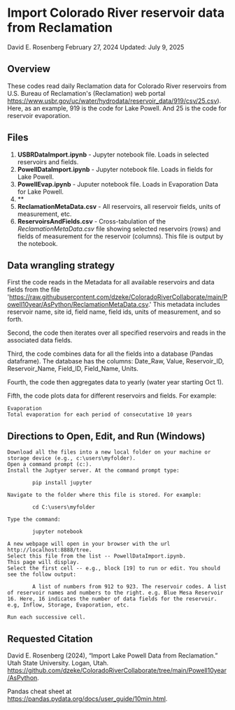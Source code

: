 # Import Colorado River reservoir data from Reclamation
David E. Rosenberg
February 27, 2024
Updated: July 9, 2025

## Overview

These codes read daily Reclamation data for Colorado River reservoirs from U.S. Bureau of Reclamation's (Reclamation) web portal https://www.usbr.gov/uc/water/hydrodata/reservoir_data/919/csv/25.csv). Here, as an example, 919 is the code for Lake Powell. And 25 is the code for reservoir evaporation.

## Files

1. **USBRDataImport.ipynb** - Jupyter notebook file. Loads in selected reservoirs and fields.
1. **PowellDataImport.ipynb** - Jupyter notebook file. Loads in fields for Lake Powell.
1. **PowellEvap.ipynb** - Juputer notebook file. Loads in Evaporation Data for Lake Powell.
1. **
1. **ReclamationMetaData.csv** - All reservoirs, all reservoir fields, units of measurement, etc.
1. **ReservoirsAndFields.csv** - Cross-tabulation of the *ReclamationMetaData.csv* file showing selected reservoirs (rows) and fields of measurement for the reservoir (columns). This file is output by the notebook. 

## Data wrangling strategy
First the code reads in the Metadata for all available reservoirs and data fields from the file 'https://raw.githubusercontent.com/dzeke/ColoradoRiverCollaborate/main/Powell10year/AsPython/ReclamationMetaData.csv.' This metadata includes reservoir name, site id, field name, field ids, units of measurement, and so forth.

Second, the code then iterates over all specified reservoirs and reads in the associated data fields.

Third, the code combines data for all the fields into a database (Pandas dataframe). The database has the columns: Date_Raw, Value, Reservoir_ID, Reservoir_Name, Field_ID, Field_Name, Units.

Fourth, the code then aggregates data to yearly (water year starting Oct 1).

Fifth, the code plots data for different reservoirs and fields. For example:

    Evaporation
    Total evaporation for each period of consecutative 10 years

## Directions to Open, Edit, and Run (Windows)

    Download all the files into a new local folder on your machine or storage device (e.g., c:\users\myfolder).
    Open a command prompt (c:).
    Install the Juptyer server. At the command prompt type:

            pip install jupyter

    Navigate to the folder where this file is stored. For example:

            cd C:\users\myfolder

    Type the command:

            jupyter notebook

    A new webpage will open in your browser with the url http://localhost:8888/tree.
    Select this file from the list -- PowellDataImport.ipynb.
    This page will display.
    Select the first cell -- e.g., block [19] to run or edit. You should see the follow output:

            A list of numbers from 912 to 923. The reservoir codes. A list of reservoir names and numbers to the right. e.g. Blue Mesa Reservoir 16. Here, 16 indicates the number of data fields for the reservoir. e.g, Inflow, Storage, Evaporation, etc.

    Run each successive cell.

## Requested Citation
David E. Rosenberg (2024), “Import Lake Powell Data from Reclamation.” Utah State University. Logan, Utah. https://github.com/dzeke/ColoradoRiverCollaborate/tree/main/Powell10year/AsPython.

Pandas cheat sheet at https://pandas.pydata.org/docs/user_guide/10min.html.